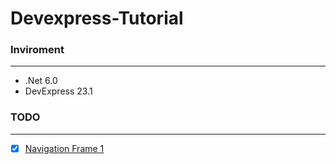 # Devexpress-Tutorial

### Inviroment
---

- .Net 6.0 
- DevExpress 23.1 


### TODO
---

- [X] [Navigation Frame 1](./NavigationFrame1/README.md)
